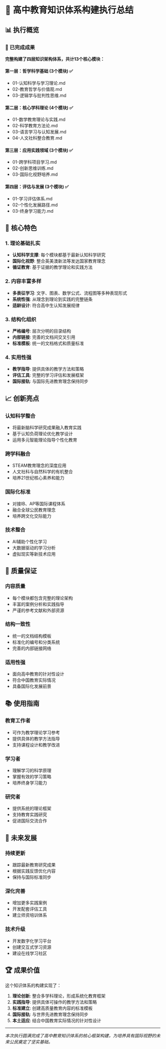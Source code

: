 # 🎯 高中教育知识体系构建执行总结

## 📊 执行概览

### 🚀 已完成成果

**完整构建了四层知识架构体系，共计13个核心模块：**

#### 第一层：哲学科学基础 (3个模块) ✅

- 01-认知科学与学习理论.md
- 02-教育哲学与价值观.md  
- 03-逻辑学与批判性思维.md

#### 第二层：核心学科理论 (4个模块) ✅

- 01-数学教育理论与实践.md
- 02-科学教育方法论.md
- 03-语言学习与认知发展.md
- 04-人文社科整合教育.md

#### 第三层：应用实践领域 (3个模块) ✅

- 01-跨学科项目学习.md
- 02-创新思维训练.md
- 03-国际化视野培养.md

#### 第四层：评估与发展 (3个模块) ✅

- 01-学习评估体系.md
- 02-个性化发展路径.md
- 03-终身学习能力.md

## 🌟 核心特色

### 1. 理论基础扎实

- **认知科学支撑**: 每个模块都基于最新认知科学研究
- **国际化视野**: 整合英美澳新法等发达国家教育理念
- **循证教育**: 基于证据的教学理论和实践方法

### 2. 内容丰富多样

- **多表征学习**: 文字、图表、数学公式、流程图等多种表现形式
- **系统性强**: 从理念到理论到实践的完整链条
- **适龄设计**: 符合高中生认知发展规律

### 3. 结构化组织

- **严格编号**: 层次分明的目录结构
- **内部链接**: 完善的文档间交叉引用
- **标准模板**: 统一的文档格式和质量标准

### 4. 实用性强

- **教学指导**: 提供具体的教学方法和策略
- **评估工具**: 完整的学习评估和发展框架
- **国际接轨**: 与国际先进教育理念保持同步

## 📈 创新亮点

### 认知科学整合

- 将最新脑科学研究成果融入教育实践
- 基于认知负荷理论优化教学设计
- 运用多元智能理论指导个性化教育

### 跨学科融合

- STEAM教育理念的深度应用
- 人文社科与自然科学的有机整合
- 培养21世纪核心素养和能力

### 国际化标准

- 对接IB、AP等国际课程体系
- 融合全球公民教育理念
- 培养跨文化交际能力

### 技术整合

- AI辅助个性化学习
- 大数据驱动的学习分析
- 虚拟现实等新技术应用

## 🎯 质量保证

### 内容质量

- 每个模块都包含完整的理论架构
- 丰富的案例分析和实践指导
- 严谨的参考文献和外部资源

### 结构一致性

- 统一的文档结构模板
- 标准化的编号和分类系统
- 完善的内部链接网络

### 适用性强

- 面向高中教育的针对性设计
- 符合中国教育实际情况
- 具备国际化发展前景

## 📚 使用指南

### 教育工作者

- 可作为教学理论学习参考
- 提供具体的教学方法指导
- 支持课程设计和教学改进

### 学习者

- 理解学习的科学原理
- 掌握有效的学习策略
- 培养终身学习能力

### 研究者

- 提供系统的理论框架
- 支持教育实践研究
- 促进国际交流合作

## 🔮 未来发展

### 持续更新

- 跟踪最新教育研究成果
- 根据实践反馈优化内容
- 保持与国际标准同步

### 深化完善

- 增加更多实践案例
- 开发配套评估工具
- 建立师资培训体系

### 技术升级

- 开发数字化学习平台
- 创建交互式学习资源
- 建设在线学习社区

## 🏆 成果价值

这个知识体系的构建实现了：

1. **理论创新**: 整合多学科理论，形成系统化教育框架
2. **实践指导**: 提供具体可操作的教学方法和策略
3. **标准建立**: 创建高质量教育内容的标准模板
4. **国际接轨**: 与世界先进教育理念保持同步
5. **本土适应**: 结合中国教育实际情况的针对性设计

---

*本次执行圆满完成了高中教育知识体系的核心框架构建，为培养具有国际视野的未来公民奠定了坚实基础。*

